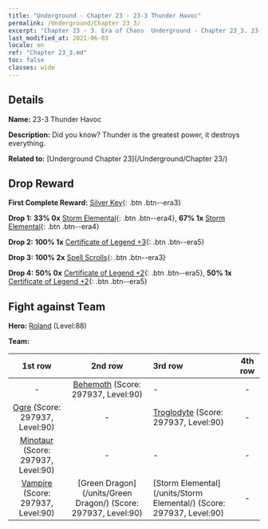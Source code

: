 ```yaml
---
title: "Underground - Chapter 23 - 23-3 Thunder Havoc"
permalink: /Underground/Chapter 23_3/
excerpt: "Chapter 23 - 3. Era of Chaos  Underground - Chapter 23_3. 23-3 Thunder Havoc"
last_modified_at: 2021-06-03
locale: en
ref: "Chapter 23_3.md"
toc: false
classes: wide
---
```


## Details

 **Name:** 23-3 Thunder Havoc

 **Description:** Did you know? Thunder is the greatest power, it destroys everything.

 **Related to:** [Underground Chapter 23](/Underground/Chapter 23/)

## Drop Reward

 **First Complete Reward:** [Silver Key](/Items/con_693/){: .btn .btn--era3}

 **Drop 1:** **33% 0x** [Storm Elemental](/Items/unt_263/){: .btn .btn--era4}, **67% 1x** [Storm Elemental](/Items/unt_263/){: .btn .btn--era4}

 **Drop 2:** **100% 1x** [Certificate of Legend +3](/Items/mat_88/){: .btn .btn--era5}

 **Drop 3:** **100% 2x** [Spell Scrolls](/Items/con_694/){: .btn .btn--era3}

 **Drop 4:** **50% 0x** [Certificate of Legend +2](/Items/mat_81/){: .btn .btn--era5}, **50% 1x** [Certificate of Legend +2](/Items/mat_81/){: .btn .btn--era5}


## Fight against Team
 **Hero:** [Roland](/heroes/Roland/) (Level:88)

 **Team:**


  | 1st row | 2nd row | 3rd row | 4th row |
  |:----:|:----:|:----|:----:|
  | - | [Behemoth](/units/Behemoth/) (Score: 297937, Level:90)  | - | - |
  | [Ogre](/units/Ogre/) (Score: 297937, Level:90)  | - | [Troglodyte](/units/Troglodyte/) (Score: 297937, Level:90)  | - |
  | [Minotaur](/units/Minotaur/) (Score: 297937, Level:90)  | - | - | - |
  | [Vampire](/units/Vampire/) (Score: 297937, Level:90)  | [Green Dragon](/units/Green Dragon/) (Score: 297937, Level:90)  | [Storm Elemental](/units/Storm Elemental/) (Score: 297937, Level:90)  | - |


